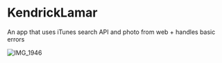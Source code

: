 # KendrickLamar
An app that uses iTunes search API and photo from web + handles basic errors

![IMG_1946](https://user-images.githubusercontent.com/111381938/226486818-22cead71-9f7b-49b8-9012-8d8208edef09.PNG)

